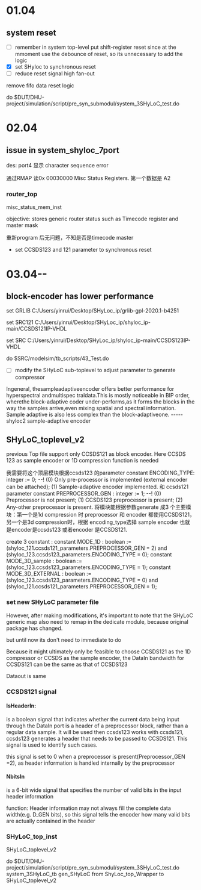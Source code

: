 # 01.04

## system reset

* [ ]  remember in system top-level put shift-register reset
  since at the mmoment use the debounce of reset, so its unnecessary to add the logic
* [X]  set SHyloc to synchronous reset
* [ ]  reduce reset signal high fan-out

remove fifo data reset logic

do $DUT/DHU-project/simulation/script/pre_syn_submodul/system_3SHyLoC_test.do

# 02.04

## issue in system_shyloc_7port

des: port4 显示 character sequence error

通过RMAP 读0x 00030000  Misc Status Registers.      第一个数据是 A2

### router_top

misc_status_mem_inst

objective: stores generic router status such as Timecode register and master mask

重新program 后无问题，不知是否是timecode master

- set CCSDS123 and 121 parameter  to synchronous reset

# 03.04--

## block-encoder has lower performance

set GRLIB C:/Users/yinrui/Desktop/SHyLoc\_ip/grlib-gpl-2020.1-b4251

set SRC121 C:/Users/yinrui/Desktop/SHyLoc\_ip/shyloc\_ip-main/CCSDS121IP-VHDL

set SRC C:/Users/yinrui/Desktop/SHyLoc\_ip/shyloc\_ip-main/CCSDS123IP-VHDL

do $SRC/modelsim/tb_scripts/43\_Test.do

* [ ]  modify the SHyLoC sub-toplevel to adjust parameter to generate compressor

Ingeneral, thesampleadaptiveencoder  offers better performance for hyperspectral andmultispec traldata.This is mostly noticeable in BIP order, wherethe  block-adaptive coder under-performs,as it forms the blocks  in the way the samples arrive,even mixing spatial and spectral  information. Sample adaptive is also less complex than the  block-adaptiveone. -----shyloc2 sample-adaptive encoder

## SHyLoC_toplevel_v2

previous Top file support only CCSDS121 as block encoder. Here CCSDS 123 as sample encoder or 1D compression function is needed

我需要将这个顶层模块根据ccsds123 的parameter   constant ENCODING\_TYPE: integer  := 0;      --! (0) Only pre-processor is implemented (external encoder can be attached); (1) Sample-adaptive encoder implemented. 和 ccsds121 parameter   constant PREPROCESSOR\_GEN : integer := 1;      --! (0) Preprocessor is not present; (1) CCSDS123 preprocessor is present; (2) Any-other preprocessor is present. 将模块能根据参数generate 成3 个主要模块：第一个是1d compression 时 preprocessor 和 encoder 都使用CCSDS121， 另一个是3d compression时，根据 encoding\_type选择 sample encoder 也就是encoder是ccsds123 或者encoder 是CCSDS121.

create 3 constant :
constant MODE_1D : boolean := (shyloc_121.ccsds121_parameters.PREPROCESSOR_GEN = 2) and
(shyloc_123.ccsds123_parameters.ENCODING_TYPE = 0);
constant MODE_3D_sample : boolean := (shyloc_123.ccsds123_parameters.ENCODING_TYPE = 1);
constant MODE_3D_EXTERNAL : boolean := (shyloc_123.ccsds123_parameters.ENCODING_TYPE = 0) and
(shyloc_121.ccsds121_parameters.PREPROCESSOR_GEN = 1);

### set new SHyLoC parameter file

However, after making modifications, it's important to note that the SHyLoC generic map also need to remap in the dedicate module, because original package has changed.

but until now its don't need to immediate to do

Because it might ultimately only be feasible to choose CCSDS121 as the 1D compressor or CCSDS as the sample encoder, the DataIn bandwidth for CCSDS121 can be the same as that of CCSDS123

Dataout is same

### CCSDS121 signal

#### IsHeaderIn:

is a boolean signal that indicates whether the current data being input through the DataIn port is a header of a preprocessor block, rather than a regular data sample. It will be used then ccsds123 works with ccsds121, ccsds123 generates a header that needs to be passed to CCSDS121. This signal is used to identify such cases.

this signal is set to 0 when a preprocessor is present(Preprocessor_GEN =2), as header information is handled internally by the preprocessor

#### NbitsIn

is a 6-bit wide signal that specifies the number of valid bits in the input header information

function: Header information may not always fill the complete data width(e.g. D_GEN bits), so this signal tells the encoder how many valid bits are actually contained in the header

### SHyLoC_top_inst

SHyLoC_toplevel_v2

do $DUT/DHU-project/simulation/script/pre_syn_submodul/system_3SHyLoC_test.do
system_3SHyLoC_tb
gen_SHyLoC from ShyLoc_top_Wrapper to SHyLoC_toplevel_v2
